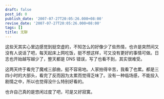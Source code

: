 ```yaml
---
draft: false
post_id: 0
publish_date: '2007-07-27T20:05:26.000+08:00'
revise_date: '2007-07-27T20:05:26.000+08:00'
tags: []
title: 无聊
---
```


这些天其实心里边感觉到挺空虚的，不知怎么的好像少了些热情，也许是突然间又没有人说话了吧，每天起床上网吃饭，挺不想这样，可又没有更好的事情可做。日志也开始越写越少了，整天都是 DNS 错误，写了也看不到，其实很难受。

这两天终于看完了魔戒三部曲，挺不容易地。人家拍得辛苦，我看了也累。都是三四小时的大部头，看完了反而因为太累而觉得乏味了。没有一种临场感，不能投入剧情之中，所以也觉得没什么特别好看的。

也许自己真的是悠闲过度了吧，可是又好寂寞。
